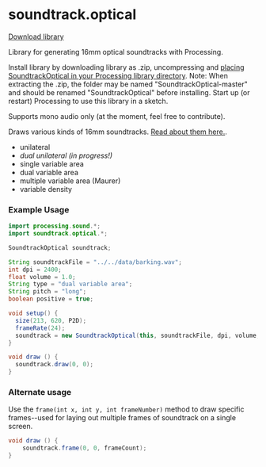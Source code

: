 # soundtrack.optical

[Download library](https://github.com/sixteenmillimeter/SoundtrackOptical/archive/master.zip)

Library for generating 16mm optical soundtracks with Processing.

Install library by downloading library as .zip, uncompressing and [placing SoundtrackOptical in your Processing library directory](https://github.com/processing/processing/wiki/How-to-Install-a-Contributed-Library). Note: When extracting the .zip, the folder may be named "SoundtrackOptical-master" and should be renamed "SoundtrackOptical" before installing. Start up (or restart) Processing to use this library in a sketch.

Supports mono audio only (at the moment, feel free to contribute).

Draws various kinds of 16mm soundtracks. [Read about them here.](http://www.paulivester.com/films/filmstock/guide.htm).

* unilateral
* *dual unilateral (in progress!)*
* single variable area
* dual variable area
* multiple variable area (Maurer)
* variable density

### Example Usage

```java
import processing.sound.*;
import soundtrack.optical.*;

SoundtrackOptical soundtrack;

String soundtrackFile = "../../data/barking.wav";
int dpi = 2400;
float volume = 1.0;
String type = "dual variable area";
String pitch = "long";
boolean positive = true;

void setup() {
  size(213, 620, P2D);
  frameRate(24);
  soundtrack = new SoundtrackOptical(this, soundtrackFile, dpi, volume, type, pitch, positive);
}

void draw () {
  soundtrack.draw(0, 0);
}
```

### Alternate usage

Use the `frame(int x, int y, int frameNumber)` method to draw specific frames--used for laying out multiple frames of soundtrack on a single screen.

```java
void draw () {
	soundtrack.frame(0, 0, frameCount);
}

```
